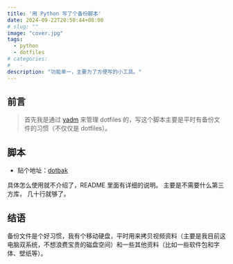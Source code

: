 ```yaml
---
title: '用 Python 写了个备份脚本'
date: 2024-09-22T20:50:44+08:00
# slug: ""
image: "cover.jpg"
tags:
  - python
  - dotfiles
# categories:
#   -
description: "功能单一，主要为了方便写的小工具。"
---
```


## 前言

> 首先我是通过 [yadm](https://github.com/TheLocehiliosan/yadm) 来管理 dotfiles 的，写这个脚本主要是平时有备份文件的习惯（不仅仅是 dotfiles）。

## 脚本

- 贴个地址：[dotbak](https://github.com/yaragos/dotbak)

具体怎么使用就不介绍了，README 里面有详细的说明。
主要是不需要什么第三方库， 几十行就够了。

## 结语

备份文件是个好习惯，我有个移动硬盘，平时用来拷贝视频资料（主要是我目前这电脑双系统，不想浪费宝贵的磁盘空间）和一些其他资料（比如一些软件包和字体、壁纸等）。
